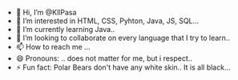 - 👋 Hi, I’m @KllPasa
- 👀 I’m interested in HTML, CSS, Pyhton, Java, JS, SQL...
- 🌱 I’m currently learning Java..
- 💞️ I’m looking to collaborate on every language that I try to learn..
- 📫 How to reach me ...
- 😄 Pronouns: .. does not matter for me, but i respect..
- ⚡ Fun fact: Polar Bears don't have any white skin.. It is all black...

<!---
KllPasa/KllPasa is a ✨ special ✨ repository because its `README.md` (this file) appears on your GitHub profile.
You can click the Preview link to take a look at your changes.
--->
